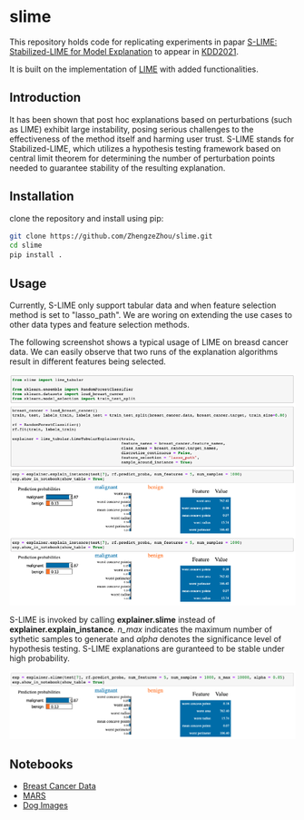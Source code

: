 # slime

This repository holds code for replicating experiments in papar [S-LIME: Stabilized-LIME for Model Explanation]() to appear in [KDD2021](https://www.kdd.org/kdd2021/). 

It is built on the implementation of [LIME](https://github.com/marcotcr/lime) with added functionalities.

## Introduction

It has been shown that post hoc explanations based on perturbations (such as LIME) exhibit large instability, posing serious challenges to the effectiveness of the method itself and harming user trust. S-LIME stands for Stabilized-LIME, which utilizes a hypothesis testing framework based on central limit theorem for determining the number of perturbation points needed to guarantee stability of the resulting explanation. 

## Installation

clone the repository and install using pip:

```sh
git clone https://github.com/ZhengzeZhou/slime.git
cd slime
pip install .
```

## Usage

Currently, S-LIME only support tabular data and when feature selection method is set to "lasso_path". We are woring on extending the use cases to other data types and feature selection methods. 

The following screenshot shows a typical usage of LIME on breasd cancer data. We can easily observe that two runs of the explanation algorithms result in different features being selected.

![demo1](doc/images/demo1.png)

S-LIME is invoked by calling **explainer.slime** instead of **explainer.explain_instance**. *n_max* indicates the maximum number of sythetic samples to generate and *alpha* denotes the significance level of hypothesis testing. S-LIME explanations are guranteed to be stable under high probability. 

![demo2](doc/images/demo2.png)

## Notebooks

- [Breast Cancer Data](https://github.com/ZhengzeZhou/slime/blob/main/doc/notebooks/Breast%20Cancer%20Data.ipynb)
- [MARS](https://github.com/ZhengzeZhou/slime/blob/main/doc/notebooks/MARS.ipynb)
- [Dog Images](https://github.com/joangog/slime/blob/main/doc/notebooks/Dogs.ipynb)


